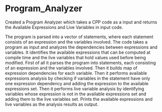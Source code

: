 # Program_Analyzer
Created a Program Analyzer which takes a CPP code as a input and returns the Available Expressions and Live Variables in input code.

The program is parsed into a vector of statements, where each statement consists of an expression and the variables involved.
The code takes a program as input and analyzes the dependencies between expressions and variables.
It identifies the available expressions that can be computed at compile time and the live variables that hold values used before being modified.
First of all it parses the program into statements, each consisting of an expression and the variables involved.
Then it builds map of expression dependencies for each variable.
Then it performs available expressions analysis by checking if variables in the statement have only one expression dependency and adding the expression to the available expressions set.
Then it performs live variable analysis by identifying variables whose expression is not in the available expressions set and adding them to the live variables set.
Prints the available expressions and live variables as the analysis results as output.
